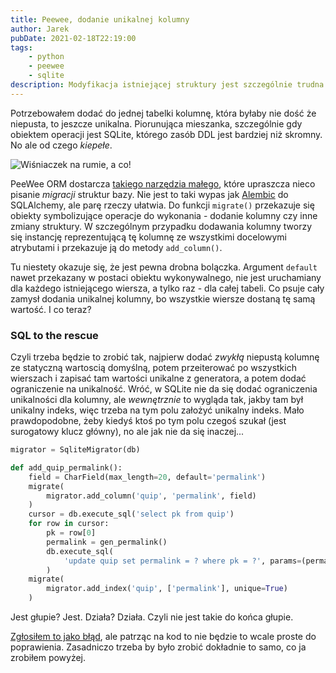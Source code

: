 ```yaml
---
title: Peewee, dodanie unikalnej kolumny
author: Jarek
pubDate: 2021-02-18T22:19:00
tags:
    - python
    - peewee
    - sqlite
description: Modyfikacja istniejącej struktury jest szczególnie trudna wtedy, gdy trzeba dodać kolumnę, która podlega ograniczeniom. Czsem trzeba naprawdę dużo kombinować.
---
```


Potrzebowałem dodać do jednej tabelki kolumnę, która byłaby nie dość że niepusta, to jeszcze unikalna. Piorunująca mieszanka, szczególnie gdy obiektem operacji jest SQLite, którego zasób DDL jest bardziej niż skromny. No ale od czego _kiepełe_.

![Wiśniaczek na rumie, a co!](https://i.imgur.com/LHaFk4Dh.jpg)

PeeWee ORM dostarcza [takiego narzędzia małego](http://docs.peewee-orm.com/en/latest/peewee/playhouse.html#migrate), które upraszcza nieco pisanie _migracji_ struktur bazy. Nie jest to taki wypas jak [Alembic](https://alembic.sqlalchemy.org/) do SQLAlchemy, ale parę rzeczy ułatwia. Do funkcji `migrate()` przekazuje się obiekty symbolizujące operacje do wykonania - dodanie kolumny czy inne zmiany struktury. W szczególnym przypadku dodawania kolumny tworzy się instancję reprezentującą tę kolumnę ze wszystkimi docelowymi atrybutami i przekazuje ją do metody `add_column()`.

Tu niestety okazuje się, że jest pewna drobna bolączka. Argument `default` nawet przekazany w postaci obiektu wykonywalnego, nie jest uruchamiany dla każdego istniejącego wiersza, a tylko raz - dla całej tabeli. Co psuje cały zamysł dodania unikalnej kolumny, bo wszystkie wiersze dostaną tę samą wartość. I co teraz?

### SQL to the rescue

Czyli trzeba będzie to zrobić tak, najpierw dodać _zwykłą_ niepustą kolumnę ze statyczną wartoscią domyślną, potem przeiterować po wszystkich wierszach i zapisać tam wartości unikalne z generatora, a potem dodać ograniczenie na unikalność. Wróć, w SQLite nie da się dodać ograniczenia unikalności dla kolumny, ale _wewnętrznie_ to wygląda tak, jakby tam był unikalny indeks, więc trzeba na tym polu założyć unikalny indeks. Mało prawdopodobne, żeby kiedyś ktoś po tym polu czegoś szukał (jest surogatowy klucz główny), no ale jak nie da się inaczej...

```python
migrator = SqliteMigrator(db)

def add_quip_permalink():
    field = CharField(max_length=20, default='permalink')
    migrate(
        migrator.add_column('quip', 'permalink', field)
    )
    cursor = db.execute_sql('select pk from quip')
    for row in cursor:
        pk = row[0]
        permalink = gen_permalink()
        db.execute_sql(
            'update quip set permalink = ? where pk = ?', params=(permalink, pk)
        )
    migrate(
        migrator.add_index('quip', ['permalink'], unique=True)
    )
```

Jest głupie? Jest. Działa? Działa. Czyli nie jest takie do końca głupie.

[Zgłosiłem to jako błąd](https://github.com/coleifer/peewee/issues/2351), ale patrząc na kod to nie będzie to wcale proste do poprawienia. Zasadniczo trzeba by było zrobić dokładnie to samo, co ja zrobiłem powyżej.
